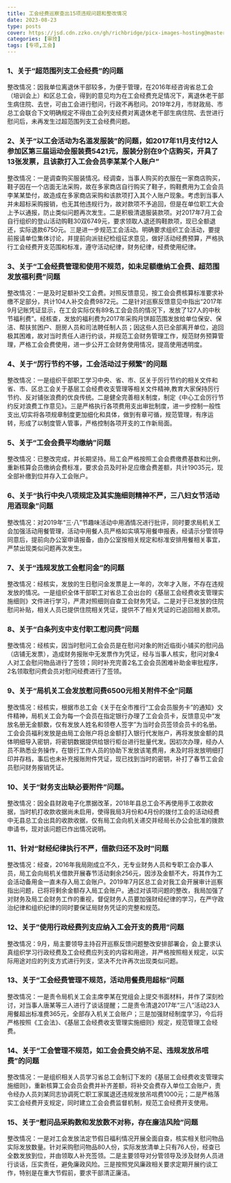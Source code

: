 ```yaml
---
title: 工会经费巡察查出15项违规问题和整改情况
date: 2023-08-23
type: posts
cover: https://jsd.cdn.zzko.cn/gh/richbridge/picx-images-hosting@master/thumbnail/审技.jpg
categories: [审技]
tags: [专项,工会]
---
```

### 1、关于“超范围列支工会经费”的问题

整改情况：因我单位离退休干部较多，为便于管理，在2016年经咨询省总工会（培训会上）和区总工会，得到的意见均为在工会经费充足情况下，离退休老干部生病住院、去世，可由工会进行慰问，行政不再慰问。2019年2月，市财政局、市总工会联合下文明确规定不得由工会列支经费对离退休老干部生病住院、去世进行慰问后，未再发生过超范围列支工会经费问题。

### 2、关于“以工会活动为名滥发服装”的问题，如2017年11月支付12人参加区第三届运动会服装费5421元，服装分别在9个店购买，开具了13张发票，且该款打入工会会员李某某个人账户”

整改情况：一是调查购买服装情况。经调查，当事人购买的衣服在一家商店购买，鞋子因在一个店面无法采购，故在多家商店自行购买了鞋子，购鞋费用为工会会员李某某垫付，故造成在多家商店采购和该款项打入其个人账户现象。考虑到当事人并未超标采购报销，也无其他违规行为，故对款项不予追回，但是在单位职工大会上予以通报，防止类似问题再次发生。二是积极清退服装款项。对2017年7月工会自行组织的登山活动购鞋30双6749元，要求领取人退还购鞋款项，现已全额退还，实际退款6750元。三是进一步规范工会活动。明确要求组织工会活动，要提前报请单位集体讨论，并提前向派驻纪检组征求意见，做好活动经费预算，严格执行工会经费开支范围和标准，遵守活动纪律，财务纪律，经费使用纪律。

### 3、关于“工会经费管理和使用不规范，如未足额缴纳工会费、超范围发放福利费”问题

整改情况：一是及时足额补交工会费。对照反馈意见，按工会会费核算标准要求补缴不足部分，共计104人补交会费9872元。二是针对巡察反馈意见中指出“2017年9月记账凭证显示，在工会实际仅有89名工会会员的情况下，发放了127人的中秋节福利费”。经核查，发放的福利费为2017年采购月饼超范围发放给单位保安、保洁、帮扶贫困户、厨房人员和司法聘任制人员；因这些人员已全部离开单位，追回极其困难，故对当时责任人进行约谈，并规范工会财务管理工作，规范财务预算管理，严格工会会费使用，进一步公开工会财务使用情况，提高使用透明度。

### 4、关于“厉行节约不够，工会活动过于频繁”的问题

整改情况：一是组织干部职工学习中央、省、市、区关于厉行节约的相关文件和省、市、区总工会关于基层工会经费收支管理等相关文件精神,教育大家保持厉行节约、反对铺张浪费的优良传统。二是健全完善相关制度，制定《中心工会厉行节约反对浪费工作意见》。三是严格执行各项费用支出审批制度，进一步控制一般性支出,切实将各项规章制度更加细化和具体，做到有章可循，规范管理，有序运转，形成了以制度管人管事，严格控制各项开支的工作新局面。

### 5、关于“工会会费平均缴纳”问题

整改情况：已整改完成，并长期坚持。局工会严格按照工会会费缴费基数和比例，重新核算会员缴纳会费标准，要求会员及时补足应缴会费差额，共计19035元，现全部补缴到位并存入工会账户。

### 6、关于“执行中央八项规定及其实施细则精神不严，三八妇女节活动用酒现象”问题

整改情况：对2019年“三·八”节趣味活动中用酒情况进行批评，同时要求局机关工会加强活动用餐管理，活动中用餐人员严格如实填写用餐申报表，经请示分管领导同意后，提前向办公室申请报备，由办公室按相关规定和标准安排用餐相关事宜，严禁出现类似问题再次发生。

### 7、关于“违规发放工会慰问金”的问题

整改情况：经核实，发放的生日慰问金发票是上一年的，次年才入账，不存在违规发放的情况。一是组织全体干部职工对省总工会出台的《基层工会经费收支管理实施细则》文件进行学习，严肃对照细则自查工会财务凭证。二是对于已发放的住院慰问补贴，相关人员已提供住院相关凭证，提供不了相关凭证的已追回相关款项。

### 8、关于“白条列支中支付职工慰问费”问题

整改情况：经核实，因当时慰问工会会员是在慰问对象的附近临街小铺买的慰问品（店铺无发票），造成财务报账中无发票作为凭证，经与当事人核实，慰问对象4人对工会慰问物品进行了签领；同时补充完善2名工会会员困难补助金审批程序，2名领取慰问费会员对慰问经费进行了签领。

### 9、关于“局机关工会发放慰问费6500元相关附件不全”问题

整改情况：经核实，根据市总工会《关于在全市推行“工会会员服务卡”的通知》文件精神，局机关工会为每一个会员在指定银行办理了工会会员卡，反馈意见中“发放名册无金额数，仅有发放人姓名和领卷人签字”为当时会员签领会员卡的名册。工会会员福利发放是由局工会账户将总金额打入银行代发账户，再将发放金额的具体明细导入密钥，将密钥数据提供给银行柜台进行批量代发。因初次办理，经办人员不熟悉业务操作，在银行工作人员的协助下发放该笔费用，未及时将发放明细打印并存档，事后也未补充报账附件凭证，现已找到当时的密钥，补打了春节工会会员慰问财务报销凭证。

### 10、关于“财务支出缺必要附件”问题。

整改情况：因全县财政电子化票据改革，2018年县总工会不再使用手工收款收据，当时机打收款收据尚未启用，使得我局3月份和4月份的拨付工会的活动经费中无县总工会出具的收款收据，仅有局工会向机关递交并经局长办公会批准的拨款申请书，现对该问题已作出情况说明。

### 11、针对“财经纪律执行不严，借款归还不及时”问题

整改情况：经查，2016年我局刚成立不久，无专业财务人员和专职工会办事人员，局工会向局机关借款开展春节活动剩余256元，因涉及金额不大，将其作为工会活动备用金一直未存入局工会账户。2019年7月区总工会对我工会开展审计巡察指出问题，已将将剩余金额存入局工会账户。通过对该项问题的整改，我局加强了对财务及局工会财务工作的重视，督促财务人员要加强财经纪律的学习，在严守政治纪律和组织纪律的同时要保证局财务凭证的完整和规范。

### 12、关于”使用行政经费列支应纳入工会开支的费用”问题
  
整改情况：9月，局主要领导主持召开巡察反馈问题整改安排部署会，会上要求认真组织学习行政经费及工会经费应列支的内容和用途，并严格按照相关规定，以实际用途对应的列支方式进行列支，坚决不允许再次出现类似问题。

### 13、关于“工会经费管理不规范，活动用餐费用超标”问题

整改情况：一是责令局机关工会主席李某在党组会上提交书面材料，并作了深刻检讨，对当事人唐某等三人进行了谈话提醒；二是责令清退2017年“三八”活动23人用餐超出标准费365元，全部存入机关工会账户；三是加强财经制度学习，今后将严格按照《工会法》、《基层工会经费收支管理实施细则》规定，规范管理工会经费。

### 14、关于“工会管理不规范，如工会会费交纳不足、违规发放吊唁费”的问题
  
整改情况：一是组织相关人员学习省总工会制订下发的《基层工会经费收支管理实施细则》，重新核算工会会员会费并补齐差额，将补交会费存入单位工会账户，责令经办人员刘某同志协调死亡职工家属退还违规发放吊唁费1000元；二是严格落实工会经费开支规定，同时建立工会会费监督机制，规范工会经费开支使用。

### 15、关于“慰问品采购数和发放数不对称，存在廉洁风险”问题

整改情况：一是对工会发放法定节假日福利情况开展全面自查，核实相关慰问物品实际发放数量。针对采购慰问物品80人份，实际发放清单上只有76人份，经查已全数发放到位，并由领取人补充签领。二是主要领导对分管领导及涉及财务人员进行谈话，压实责任，避免廉政风险。三是按照党风廉政相关要求定期开展约谈工作，特别是在重大节假前，要求干部清正廉洁。